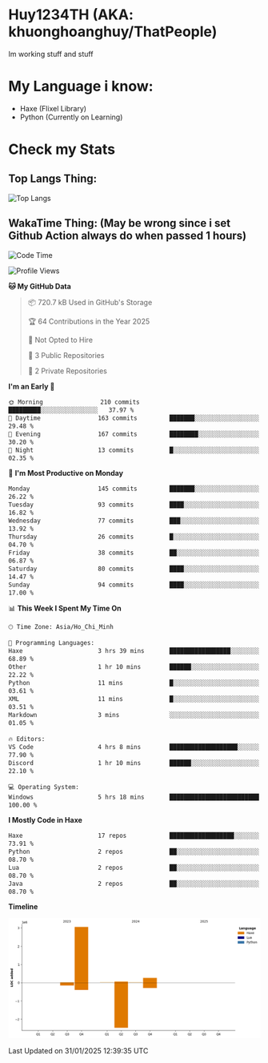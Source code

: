 # Huy1234TH (AKA: khuonghoanghuy/ThatPeople)
Im working stuff and stuff

# My Language i know:
- Haxe (Flixel Library)
- Python (Currently on Learning)

# Check my Stats
## Top Langs Thing:
![Top Langs](https://github-readme-stats.vercel.app/api/top-langs/?username=khuonghoanghuy&hide_progress=false)

## WakaTime Thing: (May be wrong since i set Github Action always do when passed 1 hours)
<!--START_SECTION:waka-->
![Code Time](http://img.shields.io/badge/Code%20Time-6%20hrs%2028%20mins-blue)

![Profile Views](http://img.shields.io/badge/Profile%20Views-229-blue)

**🐱 My GitHub Data** 

> 📦 720.7 kB Used in GitHub's Storage 
 > 
> 🏆 64 Contributions in the Year 2025
 > 
> 🚫 Not Opted to Hire
 > 
> 📜 3 Public Repositories 
 > 
> 🔑 2 Private Repositories 
 > 
**I'm an Early 🐤** 

```text
🌞 Morning                210 commits         █████████░░░░░░░░░░░░░░░░   37.97 % 
🌆 Daytime                163 commits         ███████░░░░░░░░░░░░░░░░░░   29.48 % 
🌃 Evening                167 commits         ████████░░░░░░░░░░░░░░░░░   30.20 % 
🌙 Night                  13 commits          █░░░░░░░░░░░░░░░░░░░░░░░░   02.35 % 
```
📅 **I'm Most Productive on Monday** 

```text
Monday                   145 commits         ███████░░░░░░░░░░░░░░░░░░   26.22 % 
Tuesday                  93 commits          ████░░░░░░░░░░░░░░░░░░░░░   16.82 % 
Wednesday                77 commits          ███░░░░░░░░░░░░░░░░░░░░░░   13.92 % 
Thursday                 26 commits          █░░░░░░░░░░░░░░░░░░░░░░░░   04.70 % 
Friday                   38 commits          ██░░░░░░░░░░░░░░░░░░░░░░░   06.87 % 
Saturday                 80 commits          ████░░░░░░░░░░░░░░░░░░░░░   14.47 % 
Sunday                   94 commits          ████░░░░░░░░░░░░░░░░░░░░░   17.00 % 
```


📊 **This Week I Spent My Time On** 

```text
🕑︎ Time Zone: Asia/Ho_Chi_Minh

💬 Programming Languages: 
Haxe                     3 hrs 39 mins       █████████████████░░░░░░░░   68.89 % 
Other                    1 hr 10 mins        ██████░░░░░░░░░░░░░░░░░░░   22.22 % 
Python                   11 mins             █░░░░░░░░░░░░░░░░░░░░░░░░   03.61 % 
XML                      11 mins             █░░░░░░░░░░░░░░░░░░░░░░░░   03.51 % 
Markdown                 3 mins              ░░░░░░░░░░░░░░░░░░░░░░░░░   01.05 % 

🔥 Editors: 
VS Code                  4 hrs 8 mins        ███████████████████░░░░░░   77.90 % 
Discord                  1 hr 10 mins        ██████░░░░░░░░░░░░░░░░░░░   22.10 % 

💻 Operating System: 
Windows                  5 hrs 18 mins       █████████████████████████   100.00 % 
```

**I Mostly Code in Haxe** 

```text
Haxe                     17 repos            ██████████████████░░░░░░░   73.91 % 
Python                   2 repos             ██░░░░░░░░░░░░░░░░░░░░░░░   08.70 % 
Lua                      2 repos             ██░░░░░░░░░░░░░░░░░░░░░░░   08.70 % 
Java                     2 repos             ██░░░░░░░░░░░░░░░░░░░░░░░   08.70 % 
```



**Timeline**

![Lines of Code chart](https://raw.githubusercontent.com/khuonghoanghuy/khuonghoanghuy/main/assets/bar_graph.png)


 Last Updated on 31/01/2025 12:39:35 UTC
<!--END_SECTION:waka-->
